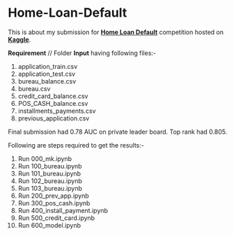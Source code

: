 # Home-Loan-Default

This is about my submission for [**Home Loan Default**](https://www.kaggle.com/c/home-credit-default-risk) competition hosted on [**Kaggle**](https://www.kaggle.com/).

**Requirement** //
Folder **Input** having following files:-

1. application_train.csv
2. application_test.csv
3. bureau_balance.csv
4. bureau.csv
5. credit_card_balance.csv
6. POS_CASH_balance.csv
7. installments_payments.csv
8. previous_application.csv


Final submission had 0.78 AUC on private leader board. Top rank had 0.805.


Following are steps required to get the results:-

1. Run 000_mk.ipynb
2. Run 100_bureau.ipynb
3. Run 101_bureau.ipynb
4. Run 102_bureau.ipynb
5. Run 103_bureau.ipynb
6. Run 200_prev_app.ipynb
7. Run 300_pos_cash.ipynb
8. Run 400_install_payment.ipynb
9. Run 500_credit_card.ipynb
10. Run 600_model.ipynb

